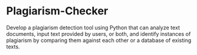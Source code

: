 # Plagiarism-Checker
Develop a plagiarism detection tool using Python that can analyze text documents, input text provided by users, or both, and identify instances of plagiarism by comparing them against each other or a database of existing texts.
